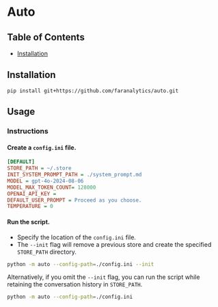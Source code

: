 # Auto

## Table of Contents

- [Installation](#installation)

## Installation

```console
pip install git+https://github.com/faranalytics/auto.git
```

## Usage

### Instructions

#### Create a `config.ini` file.

```ini
[DEFAULT]
STORE_PATH = ~/.store
INIT_SYSTEM_PROMPT_PATH = ./system_prompt.md
MODEL = gpt-4o-2024-08-06
MODEL_MAX_TOKEN_COUNT= 128000
OPENAI_API_KEY =
DEFAULT_USER_PROMPT = Proceed as you choose.
TEMPERATURE = 0
```

#### Run the script.

- Specify the location of the `config.ini` file.
- The `--init` flag will remove a previous store and create the specified `STORE_PATH` directory.

```bash
python -m auto --config-path=./config.ini --init
```

Alternatively, if you omit the `--init` flag, you can run the script while retaining the conversation history in `STORE_PATH`.

```bash
python -m auto --config-path=./config.ini
```
